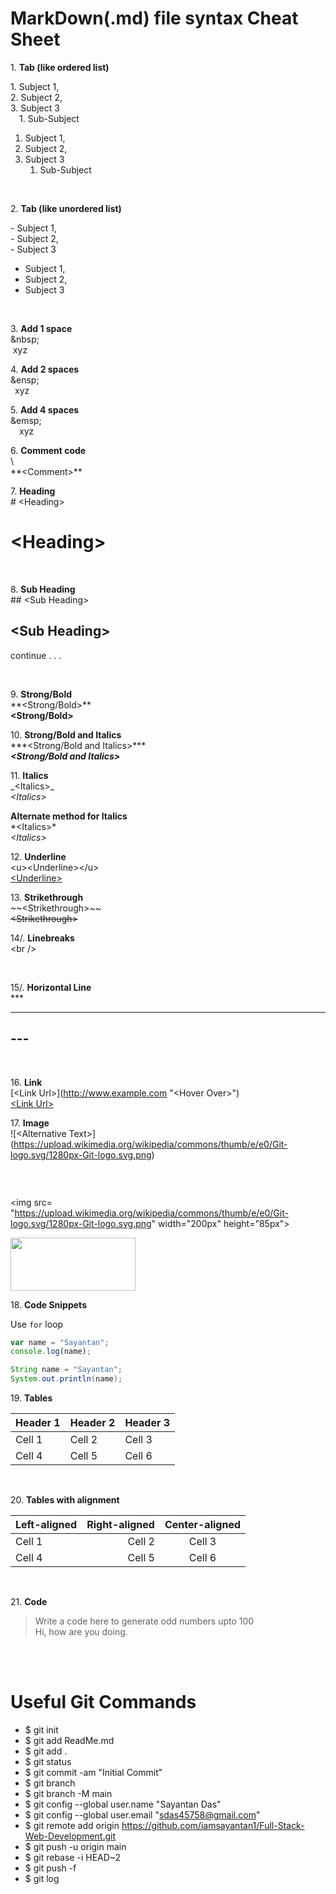# MarkDown(.md) file syntax Cheat Sheet
1\. **Tab (like ordered list)** <br />

1\. Subject 1, <br />
2\. Subject 2, <br />
3\. Subject 3 <br />
&emsp;1\. Sub-Subject <br />

1. Subject 1,
2. Subject 2,
3. Subject 3
   1. Sub-Subject

<br />

2\. **Tab (like unordered list)** <br />

\- Subject 1, <br />
\- Subject 2, <br />
\- Subject 3 <br />


- Subject 1,
- Subject 2,
- Subject 3

<br />

3\. **Add 1 space** <br />
\&nbsp; <br />
&nbsp;xyz <br />

4\. **Add 2 spaces** <br />
\&ensp; <br />
&ensp;xyz <br />

5\. **Add 4 spaces** <br />
\&emsp; <br />
&emsp;xyz <br />

6\.  **Comment code** <br />
\\ <br />
\**\<Comment>**

7\. **Heading** <br />
\# \<Heading> 
# \<Heading> 

<br />

8\. **Sub Heading** <br />
\## \<Sub Heading> <br />
## \<Sub Heading> 

continue . . . 

<br />

9\.  **Strong/Bold** <br />
\**\<Strong/Bold>** <br>
**\<Strong/Bold>** <br>

10\.  **Strong/Bold and Italics** <br />
\*\*\*\<Strong/Bold and Italics>*** <br>
***\<Strong/Bold and Italics>*** <br>

11\.  **Italics** <br />
\_\<Italics>_ &nbsp; <br>
_\<Italics>_ &nbsp; <br>

**Alternate method for Italics** <br />
\*\<Italics>* &nbsp; <br>
*\<Italics>* &nbsp; <br>

12\.  **Underline** <br />
\<u>\<Underline>\</u> <br>
<u>\<Underline></u> <br>

13\. **Strikethrough** <br />
\~~\<Strikethrough>~~ <br />
~~\<Strikethrough>~~ <br />

14/. **Linebreaks** <br />
\<br />
<br />

<br />

15/. **Horizontal Line** <br />
\***
***
\---
---
<br />

16\. **Link** <br />
\[\<Link Url>](http://www.example.com "\<Hover Over>") <br />
[\<Link Url>](http://www.example.com "<Hover Over>") <br />

17\.  **Image** <br />
\!\[\<Alternative Text>](https://upload.wikimedia.org/wikipedia/commons/thumb/e/e0/Git-logo.svg/1280px-Git-logo.svg.png)

![<Alternative Text>](https://upload.wikimedia.org/wikipedia/commons/thumb/e/e0/Git-logo.svg/1280px-Git-logo.svg.png)

<br />

\<img src= "https://upload.wikimedia.org/wikipedia/commons/thumb/e/e0/Git-logo.svg/1280px-Git-logo.svg.png" width="200px" height="85px">

<img src= "https://upload.wikimedia.org/wikipedia/commons/thumb/e/e0/Git-logo.svg/1280px-Git-logo.svg.png" width="200px" height="85px">

<br />

18\. **Code Snippets** <br />

Use `for` loop
```javascript
var name = "Sayantan";
console.log(name);
```
```java
String name = "Sayantan";
System.out.println(name);
```

19\. **Tables** <br />

| Header 1 | Header 2 | Header 3 |
|----------|----------|----------|
| Cell 1   | Cell 2   | Cell 3   |
| Cell 4   | Cell 5   | Cell 6   |

 <br />

20\. **Tables with alignment** <br />

| Left-aligned | Right-aligned | Center-aligned |
|:------------|-------------:|:-------------:|
| Cell 1      |    Cell 2     |    Cell 3     |
| Cell 4      |    Cell 5     |    Cell 6     |

<br />

21\. **Code** <br /> 
>Write a code here to generate odd numbers upto 100 <br /> Hi, how are you doing. 

<br /> 

<br /> 

# Useful Git Commands
- $ git init
- $ git add ReadMe.md
- $ git add .
- $ git status
- $ git commit -am "Initial Commit"
- $ git branch
- $ git branch -M main
- $ git config --global user.name "Sayantan Das"
- $ git config --global user.email "sdas45758@gmail.com"
- $ git remote add origin https://github.com/iamsayantan1/Full-Stack-Web-Development.git
- $ git push -u origin main
- $ git rebase -i HEAD~2
- $ git push -f
- $ git log
